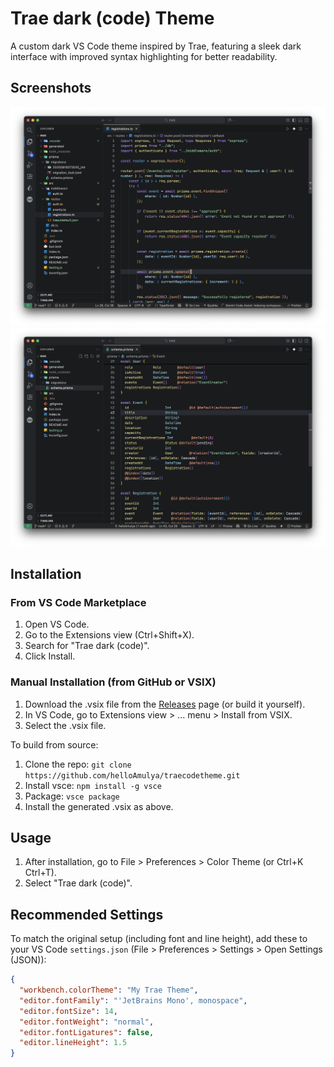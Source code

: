 # Trae dark (code) Theme

A custom dark VS Code theme inspired by Trae, featuring a sleek dark interface with improved syntax highlighting for better readability.

## Screenshots
<img src=screenshot1.png>
<img src=screenshot2.png>

## Installation

### From VS Code Marketplace
1. Open VS Code.
2. Go to the Extensions view (Ctrl+Shift+X).
3. Search for "Trae dark (code)".
4. Click Install.

### Manual Installation (from GitHub or VSIX)
1. Download the .vsix file from the [Releases](https://github.com/yourusername/my-trae-theme/releases) page (or build it yourself).
2. In VS Code, go to Extensions view > ... menu > Install from VSIX.
3. Select the .vsix file.

To build from source:
1. Clone the repo: `git clone https://github.com/helloAmulya/traecodetheme.git`
2. Install vsce: `npm install -g vsce`
3. Package: `vsce package`
4. Install the generated .vsix as above.

## Usage
1. After installation, go to File > Preferences > Color Theme (or Ctrl+K Ctrl+T).
2. Select "Trae dark (code)".

## Recommended Settings
To match the original setup (including font and line height), add these to your VS Code `settings.json` (File > Preferences > Settings > Open Settings (JSON)):

```json
{
  "workbench.colorTheme": "My Trae Theme",
  "editor.fontFamily": "'JetBrains Mono', monospace",
  "editor.fontSize": 14,
  "editor.fontWeight": "normal",
  "editor.fontLigatures": false,
  "editor.lineHeight": 1.5
}
```